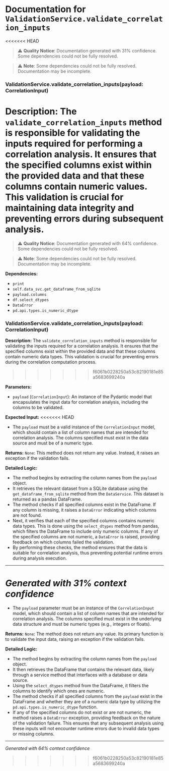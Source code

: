 # Documentation for `ValidationService.validate_correlation_inputs`

<<<<<<< HEAD
> ⚠️ **Quality Notice**: Documentation generated with 31% confidence. Some dependencies could not be fully resolved.


> ⚠️ **Note**: Some dependencies could not be fully resolved. Documentation may be incomplete.
### ValidationService.validate_correlation_inputs(payload: CorrelationInput)

**Description:**
The `validate_correlation_inputs` method is responsible for validating the inputs required for performing a correlation analysis. It ensures that the specified columns exist within the provided data and that these columns contain numeric values. This validation is crucial for maintaining data integrity and preventing errors during subsequent analysis.
=======
> ⚠️ **Quality Notice**: Documentation generated with 64% confidence. Some dependencies could not be fully resolved.


> ⚠️ **Note**: Some dependencies could not be fully resolved. Documentation may be incomplete.

**Dependencies:**
- `print`
- `self.data_svc.get_dataframe_from_sqlite`
- `payload.columns`
- `df.select_dtypes`
- `DataError`
- `pd.api.types.is_numeric_dtype`
### ValidationService.validate_correlation_inputs(payload: CorrelationInput)

**Description:**
The `validate_correlation_inputs` method is responsible for validating the inputs required for a correlation analysis. It ensures that the specified columns exist within the provided data and that these columns contain numeric data types. This validation is crucial for preventing errors during the correlation computation process.
>>>>>>> f6061b0228250a53c82190181e85a5683699240a

**Parameters:**
- `payload` (`CorrelationInput`): An instance of the Pydantic model that encapsulates the input data for correlation analysis, including the columns to be validated.

**Expected Input:**
<<<<<<< HEAD
- The `payload` must be a valid instance of the `CorrelationInput` model, which should contain a list of column names that are intended for correlation analysis. The columns specified must exist in the data source and must be of a numeric type.

**Returns:**
`None`: This method does not return any value. Instead, it raises an exception if the validation fails.

**Detailed Logic:**
- The method begins by extracting the column names from the `payload` object.
- It retrieves the relevant dataset from a SQLite database using the `get_dataframe_from_sqlite` method from the `DataService`. This dataset is returned as a pandas DataFrame.
- The method checks if all specified columns exist in the DataFrame. If any column is missing, it raises a `DataError` indicating which columns are not found.
- Next, it verifies that each of the specified columns contains numeric data types. This is done using the `select_dtypes` method from pandas, which filters the DataFrame to include only numeric columns. If any of the specified columns are not numeric, a `DataError` is raised, providing feedback on which columns failed the validation.
- By performing these checks, the method ensures that the data is suitable for correlation analysis, thus preventing potential runtime errors during analysis execution.

---
*Generated with 31% context confidence*
=======
- The `payload` parameter must be an instance of the `CorrelationInput` model, which should contain a list of column names that are intended for correlation analysis. The columns specified must exist in the underlying data structure and must be numeric types (e.g., integers or floats).

**Returns:**
`None`: The method does not return any value. Its primary function is to validate the input data, raising an exception if the validation fails.

**Detailed Logic:**
- The method begins by extracting the column names from the `payload` object.
- It then retrieves the DataFrame that contains the relevant data, likely through a service method that interfaces with a database or data source.
- Using the `select_dtypes` method from the DataFrame, it filters the columns to identify which ones are numeric.
- The method checks if all specified columns from the `payload` exist in the DataFrame and whether they are of a numeric data type by utilizing the `pd.api.types.is_numeric_dtype` function.
- If any of the specified columns do not exist or are not numeric, the method raises a `DataError` exception, providing feedback on the nature of the validation failure. This ensures that any subsequent analysis using these inputs will not encounter runtime errors due to invalid data types or missing columns.

---
*Generated with 64% context confidence*
>>>>>>> f6061b0228250a53c82190181e85a5683699240a
